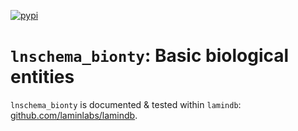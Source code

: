 [![pypi](https://img.shields.io/pypi/v/lnschema_bionty?color=%2334D058&label=pypi%20package)](https://pypi.org/project/lnschema_bionty)

# `lnschema_bionty`: Basic biological entities

`lnschema_bionty` is documented & tested within `lamindb`: [github.com/laminlabs/lamindb](https://github.com/laminlabs/lamindb).
